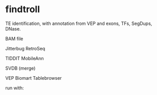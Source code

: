 # findtroll
TE identification, with annotation from VEP and exons, TFs, SegDups, DNase.

BAM file

Jitterbug  RetroSeq

TIDDIT
MobileAnn

SVDB (merge)

VEP
Biomart
Tablebrowser

run with: 
